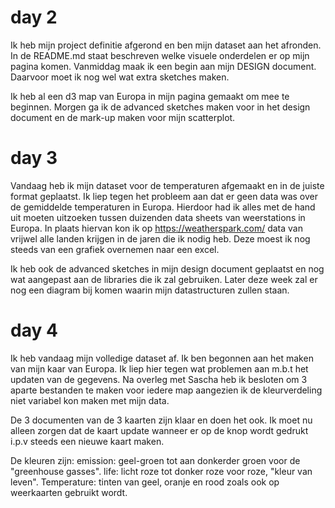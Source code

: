 # day 2
Ik heb mijn project definitie afgerond en ben mijn dataset aan het afronden.
In de README.md staat beschreven welke visuele onderdelen er op mijn pagina komen.
Vanmiddag maak ik een begin aan mijn DESIGN document. Daarvoor moet ik
nog wel wat extra sketches maken.

Ik heb al een d3 map van Europa in mijn pagina gemaakt om mee te beginnen.
Morgen ga ik de advanced sketches maken voor in het design document en de mark-up
maken voor mijn scatterplot.

# day 3
Vandaag heb ik mijn dataset voor de temperaturen afgemaakt en in de juiste format
geplaatst. Ik liep tegen het probleem aan dat er geen data was over de gemiddelde
temperaturen in Europa. Hierdoor had ik alles met de hand uit moeten uitzoeken
tussen duizenden data sheets van weerstations in Europa. In plaats hiervan kon ik
op https://weatherspark.com/ data van vrijwel alle landen krijgen in de jaren die
ik nodig heb. Deze moest ik nog steeds van een grafiek overnemen naar een excel.

Ik heb ook de advanced sketches in mijn design document geplaatst en nog wat
aangepast aan de libraries die ik zal gebruiken. Later deze week zal er nog
een diagram bij komen waarin mijn datastructuren zullen staan.

# day 4
Ik heb vandaag mijn volledige dataset af. Ik ben begonnen aan het maken van mijn
kaar van Europa. Ik liep hier tegen wat problemen aan m.b.t het updaten van de
gegevens. Na overleg met Sascha heb ik besloten om 3 aparte bestanden te maken
voor iedere map aangezien ik de kleurverdeling niet variabel kon maken met mijn data.

De 3 documenten van de 3 kaarten zijn klaar en doen het ook. Ik moet nu alleen
zorgen dat de kaart update wanneer er op de knop wordt gedrukt i.p.v steeds een
nieuwe kaart maken.

De kleuren zijn:
emission: geel-groen tot aan donkerder groen voor de "greenhouse gasses".
life: licht roze tot donker roze voor roze, "kleur van leven".
Temperature: tinten van geel, oranje en rood zoals ook op weerkaarten gebruikt wordt.
